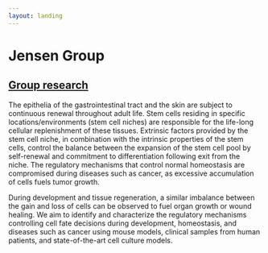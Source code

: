 ```yaml
---
layout: landing
---
```


# Jensen Group

## [Group research](https://renew.ku.dk/research/reseach-groups/jensen-group/#collapse-1582021919959)

The epithelia of the gastrointestinal tract and the skin are subject to continuous renewal throughout adult life. Stem cells residing in specific locations/environments (stem cell niches) are responsible for the life-long cellular replenishment of these tissues. Extrinsic factors provided by the stem cell niche, in combination with the intrinsic properties of the stem cells, control the balance between the expansion of the stem cell pool by self-renewal and commitment to differentiation following exit from the niche. The regulatory mechanisms that control normal homeostasis are compromised during diseases such as cancer, as excessive accumulation of cells fuels tumor growth.

During development and tissue regeneration, a similar imbalance between the gain and loss of cells can be observed to fuel organ growth or wound healing. We aim to identify and characterize the regulatory mechanisms controlling cell fate decisions during development, homeostasis, and diseases such as cancer using mouse models, clinical samples from human patients, and state-of-the-art cell culture models.

